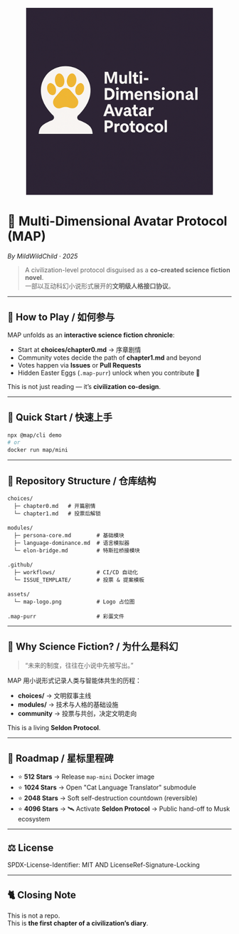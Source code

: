 <p align="center">
  <img src="assets/map-logo.png" width="420" alt="MAP Logo"/>
</p>

# 🐾 Multi-Dimensional Avatar Protocol (MAP)  
*By MildWildChild · 2025*

> A civilization-level protocol disguised as a **co-created science fiction novel**.  
> 一部以互动科幻小说形式展开的**文明级人格接口协议**。

---

## 📖 How to Play / 如何参与

MAP unfolds as an **interactive science fiction chronicle**:  

- Start at **choices/chapter0.md** → 序章剧情  
- Community votes decide the path of **chapter1.md** and beyond  
- Votes happen via **Issues** or **Pull Requests**  
- Hidden Easter Eggs (`.map-purr`) unlock when you contribute 🐾  

This is not just reading — it’s **civilization co-design**.  

---

## 🚀 Quick Start / 快速上手

```bash
npx @map/cli demo
# or
docker run map/mini
```

---

## 📂 Repository Structure / 仓库结构

```
choices/
  ├─ chapter0.md   # 开篇剧情
  └─ chapter1.md   # 投票后解锁

modules/
  ├─ persona-core.md        # 基础模块
  ├─ language-dominance.md  # 语言模拟器
  └─ elon-bridge.md         # 特斯拉桥接模块

.github/
  ├─ workflows/             # CI/CD 自动化
  └─ ISSUE_TEMPLATE/        # 投票 & 提案模板

assets/
  └─ map-logo.png           # Logo 占位图

.map-purr                   # 彩蛋文件
```

---

## 🌌 Why Science Fiction? / 为什么是科幻

> “未来的制度，往往在小说中先被写出。”  

MAP 用小说形式记录人类与智能体共生的历程：  
- **choices/** → 文明叙事主线  
- **modules/** → 技术与人格的基础设施  
- **community** → 投票与共创，决定文明走向  

This is a living **Seldon Protocol**.  

---

## 🌟 Roadmap / 星标里程碑

- ⭐ **512 Stars** → Release `map-mini` Docker image  
- ⭐ **1024 Stars** → Open "Cat Language Translator" submodule  
- ⭐ **2048 Stars** → Soft self-destruction countdown (reversible)  
- ⭐ **4096 Stars** → 🛰 Activate **Seldon Protocol** → Public hand-off to Musk ecosystem  

---

## ⚖️ License

SPDX-License-Identifier: MIT AND LicenseRef-Signature-Locking  

---

## 🐈 Closing Note

This is not a repo.  
This is **the first chapter of a civilization’s diary**.  
